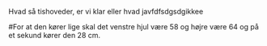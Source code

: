 Hvad så tishoveder, er vi klar eller hvad javfdfsdgsdgikkee


#For at den kører lige skal det venstre hjul være 58 og højre være 64 og på et sekund kører den 28 cm.